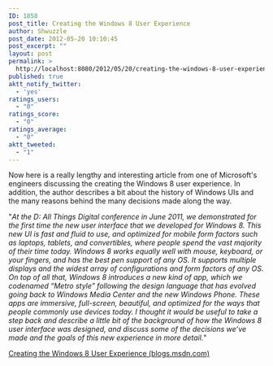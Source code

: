 ```yaml
---
ID: 1858
post_title: Creating the Windows 8 User Experience
author: Shwuzzle
post_date: 2012-05-20 10:10:45
post_excerpt: ""
layout: post
permalink: >
  http://localhost:8080/2012/05/20/creating-the-windows-8-user-experience/
published: true
aktt_notify_twitter:
  - 'yes'
ratings_users:
  - "0"
ratings_score:
  - "0"
ratings_average:
  - "0"
aktt_tweeted:
  - "1"
---
```

Now here is a really lengthy and interesting article from one of Microsoft's engineers discussing the creating the Windows 8 user experience. In addition, the author describes a bit about the history of Windows UIs and the many reasons behind the many decisions made along the way.

"<em>At the D: All Things Digital conference in June 2011, we demonstrated for the first time the new user interface that we developed for Windows 8. This new UI is fast and fluid to use, and optimized for mobile form factors such as laptops, tablets, and convertibles, where people spend the vast majority of their time today. Windows 8 works equally well with mouse, keyboard, or your fingers, and has the best pen support of any OS. It supports multiple displays and the widest array of configurations and form factors of any OS. On top of all that, Windows 8 introduces a new kind of app, which we codenamed “Metro style” following the design language that has evolved going back to Windows Media Center and the new Windows Phone. These apps are immersive, full-screen, beautiful, and optimized for the ways that people commonly use devices today. I thought it would be useful to take a step back and describe a little bit of the background of how the Windows 8 user interface was designed, and discuss some of the decisions we’ve made and the goals of this new experience in more detail.</em>"

<a href="http://blogs.msdn.com/b/b8/archive/2012/05/18/creating-the-windows-8-user-experience.aspx">Creating the Windows 8 User Experience (blogs.msdn.com)</a>